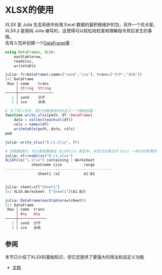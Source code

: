 # XLSX的使用
XLSX 是 Julia 生态系统中处理 Excel 数据的最积极维护的包，另外一个优点是，XLSX.jl 是用纯 Julia 编写的，这使得可以轻松地检查和理解指令背后发生的事情。\
先导入包并创建一个[DataFrame](dataframes.md#dataframe类型)量：
```jl
using DataFrames, XLSX:
	eachtablerow,
	readxlsx,
	writetable

julia> fr=DataFrame(;name=["sand","ice"], trans=["沙子","冰块"])
2×2 DataFrame
 Row │ name    trans
     │ String  String
─────┼────────────────
   1 │ sand    沙子
   2 │ ice     冰块

# 为了写入文件，我们为数据和列名定义一个辅助函数：
function write_xlsx(path, df::DataFrame)
    data = collect(eachcol(df))
    cols = names(df)
    writetable(path, data, cols)
end

julia> write_xlsx("D:/1.xlsx", fr)

# 读取数据时，可以看到数据在 XLSXFile 类型中，并且可以像访问 Dict 一样访问所需的 sheet：
julia> xf=readxlsx("D:/1.xlsx")
XLSXFile("1.xlsx") containing 1 Worksheet
            sheetname size          range
-------------------------------------------------
               Sheet1 3x2           A1:B3     


julia> sheet=xf["Sheet1"]
3×2 XLSX.Worksheet: ["Sheet1"](A1:B3)

julia> DataFrame(eachtablerow(sheet))
2×2 DataFrame
 Row │ name  trans
     │ Any   Any
─────┼─────────────
   1 │ sand  沙子
   2 │ ice   冰块
```

## 参阅
本节只介绍了XLSX的基础知识，但它还提供了更强大的用法和自定义功能
- [文档](https://felipenoris.github.io/XLSX.jl/stable/)

[^1]: https://cn.julialang.org/JuliaDataScience/load_save
